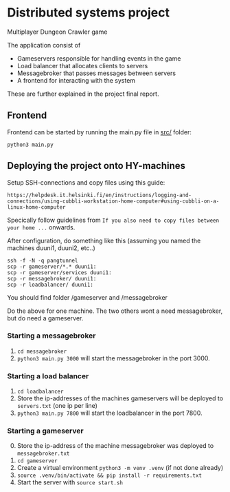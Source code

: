 # Distributed systems project

Multiplayer Dungeon Crawler game

The application consist of

- Gameservers responsible for handling events in the game
- Load balancer that allocates clients to servers
- Messagebroker that passes messages between servers
- A frontend for interacting with the system

These are further explained in the project final report.

## Frontend

Frontend can be started by running the main.py file in [src/](/src) folder:
```
python3 main.py
```

## Deploying the project onto HY-machines

Setup SSH-connections and copy files using this guide:

    https://helpdesk.it.helsinki.fi/en/instructions/logging-and-connections/using-cubbli-workstation-home-computer#using-cubbli-on-a-linux-home-computer

Specically follow guidelines from `If you also need to copy files between your home ...` onwards.

After configuration, do something like this (assuming you named the machines duuni1, duuni2, etc..)

    ssh -f -N -q pangtunnel 
    scp -r gameserver/*.* duuni1:
    scp -r gameserver/services duuni1:
    scp -r messagebroker/ duuni1:
    scp -r loadbalancer/ duuni1:

You should find folder /gameserver and /messagebroker

Do the above for one machine. The two others wont a need messagebroker, but do need a gameserver.

### Starting a messagebroker

1. `cd messagebroker`
2. `python3 main.py 3000` will start the messagebroker in the port 3000.

### Starting a load balancer

1. `cd loadbalancer`
2. Store the ip-addresses of the machines gameservers will be deployed to `servers.txt` (one ip per line)
2. `python3 main.py 7800` will start the loadbalancer in the port 7800.

### Starting a gameserver

0. Store the ip-address of the machine messagebroker was deployed to `messagebroker.txt`
1. `cd gameserver`
2. Create a virtual environment `python3 -m venv .venv` (if not done already)
3. `source .venv/bin/activate && pip install -r requirements.txt`
4. Start the server with `source start.sh`

